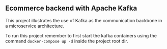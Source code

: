 ## Ecommerce backend with Apache Kafka

This project illustrates the use of Kafka as the communication backbone in a microservice architecture.

To run this project remember to first start the kafka containers using the command `docker-compose up -d` inside the project root dir.